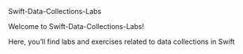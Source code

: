 Swift-Data-Collections-Labs

Welcome to Swift-Data-Collections-Labs!

Here, you’ll find labs and exercises related to data collections in Swift
